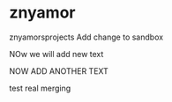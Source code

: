 # znyamor
znyamorsprojects
Add  change to sandbox

NOw we will add new  text

NOW ADD ANOTHER TEXT

 test  real merging 
